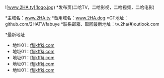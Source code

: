 ![www.2HA.tv](logo.jpg)
*发布页(二哈TV，二哈影视，二哈视频，二哈电影)

*主域名：www.2HA.tv
*备用域名：www.2HA.dog
*GT地址：github.com/2HATV/fabuye
*联系邮箱、取回最新地址：tv.2ha(#)outlook.com

*最新地址
* 地址01：[ffjjkffkj.com](http://fgrhhhj.org/)
* 地址01：[ffjjkffkj.com](http://fgrhhhj.org/)
* 地址01：[ffjjkffkj.com](http://fgrhhhj.org/)
* 地址01：[ffjjkffkj.com](http://fgrhhhj.org/)
* 地址01：[ffjjkffkj.com](http://fgrhhhj.org/)
